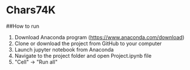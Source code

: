 # Chars74K

##How to run

1. Download Anaconda program (https://www.anaconda.com/download)
2. Clone or download the project from GitHub to your computer
3. Launch jupyter notebook from Anaconda
4. Navigate to the project folder and open Project.ipynb file
5. "Cell" -> "Run all"
